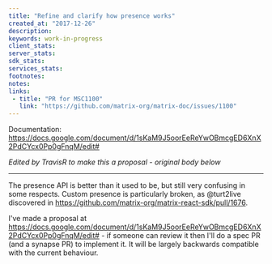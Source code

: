 ```yaml
---
title: "Refine and clarify how presence works"
created_at: "2017-12-26"
description:
keywords: work-in-progress
client_stats:
server_stats:
sdk_stats:
services_stats:
footnotes:
notes:
links:
 - title: "PR for MSC1100"
   link: "https://github.com/matrix-org/matrix-doc/issues/1100"
---
```

Documentation: https://docs.google.com/document/d/1sKaM9J5oorEeReYwOBmcgED6XnX2PdCYcx0Pp0gFnqM/edit#

*Edited by TravisR to make this a proposal - original body below*

----

The presence API is better than it used to be, but still very confusing in some respects.  Custom presence is particularly broken, as @turt2live discovered in https://github.com/matrix-org/matrix-react-sdk/pull/1676.

I've made a proposal at https://docs.google.com/document/d/1sKaM9J5oorEeReYwOBmcgED6XnX2PdCYcx0Pp0gFnqM/edit# - if someone can review it then I'll do a spec PR (and a synapse PR) to implement it.  It will be largely backwards compatible with the current behaviour.
